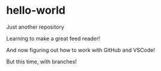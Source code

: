 # hello-world
Just another repository

Learning to make a great feed reader!

And now figuring out how to work with GitHub and VSCode!

But this time, with branches!